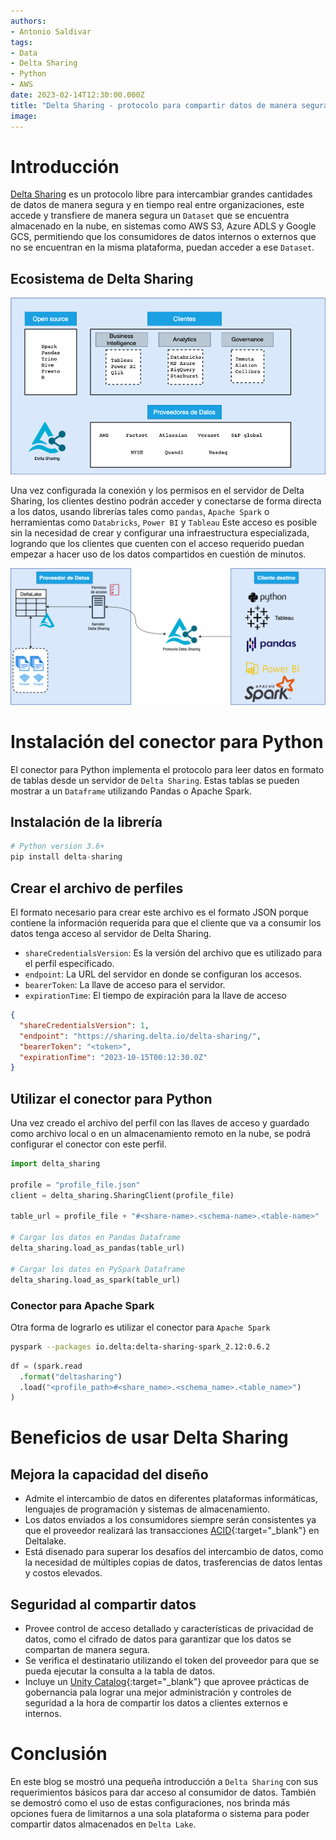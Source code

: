 ```yaml
---
authors:
- Antonio Saldivar
tags:
- Data
- Delta Sharing
- Python
- AWS
date: 2023-02-14T12:30:00.000Z
title: "Delta Sharing - protocolo para compartir datos de manera segura"
image: 
---
```


# Introducción 
[Delta Sharing](https://delta.io/sharing/) es un protocolo libre para intercambiar grandes cantidades de datos de manera segura y en tiempo real entre organizaciones, este accede y transfiere de manera segura un `Dataset` que se encuentra almacenado en la nube, en sistemas como AWS S3, Azure ADLS y Google GCS, permitiendo que los consumidores de datos internos o externos que no se encuentran en la misma plataforma, puedan acceder a ese `Dataset`.

## Ecosistema de Delta Sharing
![](https://github.com/asaldivar10/blog-usa/blob/spanish-delta_sharing/images/2023/02/deltasharing-eco.png)

Una vez configurada la conexión y los permisos en el servidor de Delta Sharing, los clientes destino podrán acceder y conectarse de forma directa a los datos, usando librerías tales como `pandas`, `Apache Spark` o herramientas como `Databricks`, `Power BI` y `Tableau` Este acceso es posible sin la necesidad de crear y configurar una infraestructura especializada, logrando que los clientes que cuenten con el acceso requerido puedan empezar a hacer uso de los datos compartidos en cuestión de minutos.

![](https://github.com/asaldivar10/blog-usa/blob/spanish-delta_sharing/images/2023/02/deltasharing.png)
# Instalación del conector para Python
El conector para Python implementa el protocolo para leer datos en formato de tablas desde un servidor de `Delta Sharing`. Estas tablas se pueden mostrar a un `Dataframe` utilizando  Pandas o Apache Spark.


## Instalación de la librería

```python
# Python version 3.6+
pip install delta-sharing
```

## Crear el archivo de perfiles
El formato necesario para crear este archivo es el formato JSON porque contiene la información requerida para que el cliente que va a consumir los datos tenga acceso al servidor de Delta Sharing.
- `shareCredentialsVersion`: Es la versión del archivo que es utilizado para el perfil especificado.
- `endpoint`: La URL del servidor en donde se configuran los accesos.
- `bearerToken`: La llave de acceso para el servidor.
- `expirationTime`: El tiempo de expiración para la llave de acceso

```json
{
  "shareCredentialsVersion": 1,
  "endpoint": "https://sharing.delta.io/delta-sharing/",
  "bearerToken": "<token>",
  "expirationTime": "2023-10-15T00:12:30.0Z"
}

```
## Utilizar el conector para Python

Una vez creado el archivo del perfil con las llaves de acceso y guardado como archivo local o en un almacenamiento remoto en la nube, se podrá configurar el conector con este perfil.

```python
import delta_sharing

profile = "profile_file.json"
client = delta_sharing.SharingClient(profile_file)

table_url = profile_file + "#<share-name>.<schema-name>.<table-name>"

# Cargar los datos en Pandas Dataframe
delta_sharing.load_as_pandas(table_url)

# Cargar los datos en PySpark Dataframe
delta_sharing.load_as_spark(table_url)

```
### Conector para Apache Spark
Otra forma de lograrlo es utilizar el conector para `Apache Spark`

```bash
pyspark --packages io.delta:delta-sharing-spark_2.12:0.6.2
```

```python
df = (spark.read
  .format("deltasharing")
  .load("<profile_path>#<share_name>.<schema_name>.<table_name>")
)
```

# Beneficios de usar Delta Sharing

## Mejora la capacidad del diseño
- Admite el intercambio de datos en diferentes plataformas informáticas, lenguajes de programación y sistemas de almacenamiento.
- Los datos enviados a los consumidores siempre serán consistentes ya que el proveedor realizará las transacciones [ACID](https://www.databricks.com/glossary/acid-transactions#:~:text=ACID%20is%20an%20acronym%20that,operations%20are%20called%20transactional%20systems.){:target="_blank"} en Deltalake.
- Está disenado para superar los desafíos del intercambio de datos, como la necesidad de múltiples copias de datos, trasferencias de datos lentas y costos elevados.

## Seguridad al compartir datos
- Provee control de acceso detallado y características de privacidad de datos, como el cifrado de datos para garantizar que los datos se compartan de manera segura.
- Se verifica el destinatario utilizando el token del proveedor para que se pueda ejecutar la consulta a la tabla de datos.
- Incluye un [Unity Catalog](https://www.databricks.com/product/unity-catalog){:target="_blank"} que aprovee prácticas de gobernancia pala lograr una mejor administración y controles de seguridad a la hora de compartir los datos a clientes externos e internos.

# Conclusión

En este blog se mostró una pequeña introducción a `Delta Sharing` con sus requerimientos básicos para dar acceso al consumidor de datos. También se demostró como el uso de estas configuraciones, nos brinda más opciones fuera de limitarnos a una sola plataforma o sistema para poder compartir datos almacenados en `Delta Lake`.


